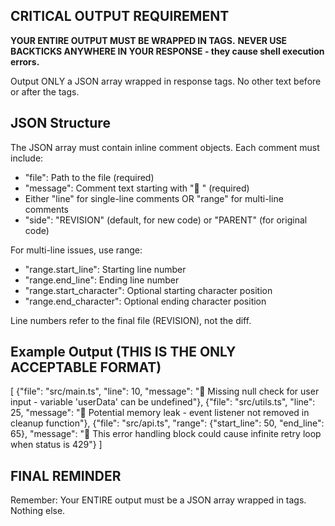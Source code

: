 ## CRITICAL OUTPUT REQUIREMENT

**YOUR ENTIRE OUTPUT MUST BE WRAPPED IN <response></response> TAGS.**
**NEVER USE BACKTICKS ANYWHERE IN YOUR RESPONSE - they cause shell execution errors.**

Output ONLY a JSON array wrapped in response tags. No other text before or after the tags.

## JSON Structure

The JSON array must contain inline comment objects. Each comment must include:
- "file": Path to the file (required)
- "message": Comment text starting with "🤖 " (required)
- Either "line" for single-line comments OR "range" for multi-line comments
- "side": "REVISION" (default, for new code) or "PARENT" (for original code)

For multi-line issues, use range:
- "range.start_line": Starting line number
- "range.end_line": Ending line number
- "range.start_character": Optional starting character position
- "range.end_character": Optional ending character position

Line numbers refer to the final file (REVISION), not the diff.

## Example Output (THIS IS THE ONLY ACCEPTABLE FORMAT)
<response>
[
  {"file": "src/main.ts", "line": 10, "message": "🤖 Missing null check for user input - variable 'userData' can be undefined"},
  {"file": "src/utils.ts", "line": 25, "message": "🤖 Potential memory leak - event listener not removed in cleanup function"},
  {"file": "src/api.ts", "range": {"start_line": 50, "end_line": 65}, "message": "🤖 This error handling block could cause infinite retry loop when status is 429"}
]
</response>

## FINAL REMINDER
Remember: Your ENTIRE output must be a JSON array wrapped in <response></response> tags. Nothing else.